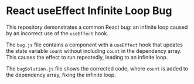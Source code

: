 # React useEffect Infinite Loop Bug

This repository demonstrates a common React bug: an infinite loop caused by an incorrect use of the `useEffect` hook.

The `bug.js` file contains a component with a `useEffect` hook that updates the state variable `count` without including `count` in the dependency array. This causes the effect to run repeatedly, leading to an infinite loop.

The `bugSolution.js` file shows the corrected code, where `count` is added to the dependency array, fixing the infinite loop.
